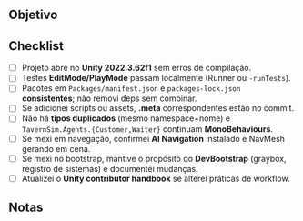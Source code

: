## Objetivo
<!-- Bugfix/feature/tooling/workflow -->

## Checklist
- [ ] Projeto abre no **Unity 2022.3.62f1** sem erros de compilação.
- [ ] Testes **EditMode/PlayMode** passam localmente (Runner ou `-runTests`).  
- [ ] Pacotes em `Packages/manifest.json` e `packages-lock.json` **consistentes**; não removi deps sem combinar.
- [ ] Se adicionei scripts ou assets, **.meta** correspondentes estão no commit.
- [ ] Não há **tipos duplicados** (mesmo namespace+nome) e `TavernSim.Agents.{Customer,Waiter}` continuam **MonoBehaviours**.
- [ ] Se mexi em navegação, confirmei **AI Navigation** instalado e NavMesh gerando em cena.
- [ ] Se mexi no bootstrap, mantive o propósito do **DevBootstrap** (graybox, registro de sistemas) e documentei mudanças.
- [ ] Atualizei o **Unity contributor handbook** se alterei práticas de workflow.

## Notas
<!-- riscos, limitações, follow-ups -->
